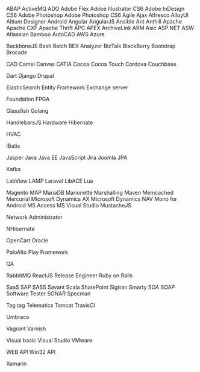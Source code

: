 

ABAP
ActiveMQ
ADO
Adobe Flex
Adobe Illustrator CS6
Adobe InDesign CS6
Adobe Photoshop
Adobe Photoshop CS6
Agile
Ajax
Alfresco
AlloyUI
Altium Designer
Android
Angular
AngularJS
Ansible
Ant
Anthill
Apache
Apache CXF
Apache Thrift
APC
APEX
ArchiveLink
ARM
Asic
ASP.NET
ASW
Atlassian Bamboo
AutoCAD
AWS
Azure

BackboneJS
Bash
Batch
BEX Analyzer
BizTalk
BlackBerry
Bootstrap
Brocade

CAD
Camel
Canvas
CATIA
Cocoa
Cocoa Touch
Cordova
Couchbase

Dart
Django
Drupal

ElasticSearch
Entity Framework
Exchange server

Foundation
FPGA

Glassfish
Golang

HandlebarsJS
Hardware
Hibernate

HVAC

IBatis

Jasper
Java
Java EE
JavaScript
Jira
Joomla
JPA

Kafka

LabView
LAMP
Laravel
LibACE
Lua

Magento
MAP
MariaDB
Marionette
Marshalling
Maven
Memcached
Mercurial
Microsoft Dynamics AX
Microsoft Dynamics NAV
Mono for Android
MS Access
MS Visual Studio
MustacheJS

Network Administrator

NHibernate

OpenCart
Oracle

PaloAlto
Play Framework

QA

RabbitMQ
ReactJS
Release Engineer
Ruby on Rails

SaaS
SAP
SASS
Savant
Scala
SharePoint
Sigtran
Smarty
SOA
SOAP
Software Tester
SONAR
Specman

Tag tag
Telematics
Tomcat
TravisCI

Umbraco

Vagrant
Varnish

Visual basic
Visual Studio
VMware

WEB API
Win32 API

Xamarin
